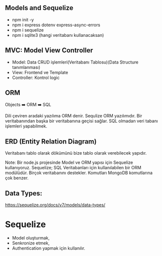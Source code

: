 ## Models and Sequelize

- npm init -y
- npm i express dotenv express-async-errors
- npm i sequelize
- npm i sqlite3 (hangi veritabanı kullanacaksan)

## MVC: Model View Controller

- Model: Data CRUD işlemleri(Veritabanı Tablosu)(Data Structure tanımlanması)
- View: Frontend ve Template
- Controller: Kontrol logic

## ORM

Objects ➡️ ORM ➡️ SQL

Dili çeviren aradaki yazılıma ORM denir.
Sequlize ORM yazılımıdır.
Bir veritabanından başka bir veritabanına geçisi sağlar.
SQL olmadan veri tabanı işlemleri yapabilmek.

## ERD (Entity Relation Diagram)

Veritabanı tablo olarak dökümünü bize tablo olarak verebilecek yapıdır.

Note: Bir node.js projesinde Model ve ORM yapısı için Sequelize kullanıyoruz. Sequelize; SQL Veritabanları için kullanılabilen bir ORM modülüdür. Birçok veritabanını destekler. Komutları MongoDB komutlarına çok benzer.

## Data Types:

https://sequelize.org/docs/v7/models/data-types/

# Sequelize

* Model oluşturmak,
* Senkronize etmek,
* Authentication yapmak için kullanılır.